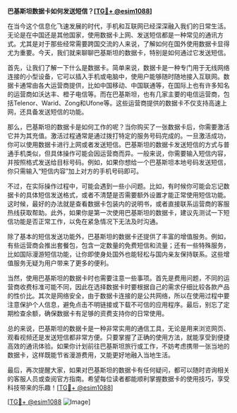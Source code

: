 **巴基斯坦数据卡如何发送短信？[[TG💪+ @esim1088](https://t.me/s/esim1088)]**

在当今这个信息化飞速发展的时代，手机和互联网已经深深融入我们的日常生活。无论是在中国还是其他国家，使用数据卡上网、发送短信都是一种常见的通讯方式。尤其是对于那些经常需要跨国交流的人来说，了解如何在国外使用数据卡显得尤为重要。今天，我们就来聊聊巴基斯坦的数据卡，特别是如何通过它发送短信。

首先，让我们了解一下什么是数据卡。简单来说，数据卡是一种专门用于无线网络连接的小型设备，它可以插入手机或电脑中，使用户能够随时随地接入互联网。数据卡通常由各大运营商提供，比如中国移动、中国联通等，在国际上也有许多知名的运营商如沃达丰、橙子电信等。而在巴基斯坦，也有几家主要的电信运营商，包括Telenor、Warid、Zong和Ufone等。这些运营商提供的数据卡不仅支持高速上网，还具备发送短信的功能。

那么，巴基斯坦的数据卡是如何工作的呢？当你购买了一张数据卡后，你需要激活它并为其充值。激活过程通常是通过拨打特定的服务号码完成的。一旦激活成功，你可以使用数据卡进行上网或者发送短信。巴基斯坦的数据卡发送短信的方式与普通手机类似，但具体操作可能会因运营商而异。一般来说，你需要输入短信内容，并按照格式发送给目标号码。例如，如果你想给一个巴基斯坦本地号码发送短信，你只需输入“短信内容”加上对方的手机号码即可。

不过，在实际操作过程中，可能会遇到一些小问题。比如，有时候你可能会忘记数据卡的具体短信发送格式，或者不清楚是否需要额外设置才能正常使用短信功能。这时候，最好的办法就是查看数据卡包装内的说明书，或者直接联系运营商的客服热线获取帮助。此外，如果你是第一次使用巴基斯坦的数据卡，建议先测试一下短信功能是否正常工作，以免在紧急情况下无法及时沟通。

除了基本的短信发送功能外，巴基斯坦的数据卡还提供了丰富的增值服务。例如，有些运营商会推出套餐包，包含一定数量的免费短信和流量；还有一些特殊服务，比如国际漫游短信功能，让你即使身处国外也能轻松与国内亲友保持联系。这些增值服务无疑为用户带来了更多的便利。

当然，使用巴基斯坦的数据卡时也需要注意一些事项。首先是费用问题，不同的运营商收费标准可能不同，因此在选择数据卡时要根据自己的需求仔细比较各款产品的性价比。其次是网络安全，由于数据卡连接的是公共网络，所以在使用过程中要注意保护个人信息，避免点击不明链接或下载不可信的应用程序。最后，别忘了定期检查余额，确保数据卡有足够的资费支持你的日常使用。

总的来说，巴基斯坦的数据卡是一种非常实用的通信工具，无论是用来浏览网页、观看视频还是发送短信都非常方便。只要掌握了正确的使用方法，就能享受到便捷高效的通讯体验。如果你计划前往巴基斯坦旅行或工作，不妨考虑携带一张当地的数据卡，这样既能节省漫游费用，又能更好地融入当地生活。

最后，再次提醒大家，如果对巴基斯坦的数据卡有任何疑问，都可以随时咨询相关的客服人员或查阅官方指南。希望每位读者都能顺利掌握数据卡的使用技巧，享受科技带来的乐趣！[[TG💪+ @esim1088](https://t.me/s/esim1088)] 

[[TG💪+ @esim1088](https://t.me/s/esim1088) ![Image](https://i.postimg.cc/4NQfJmqS/Snipaste-2025-05-13-00-14-12.png)]